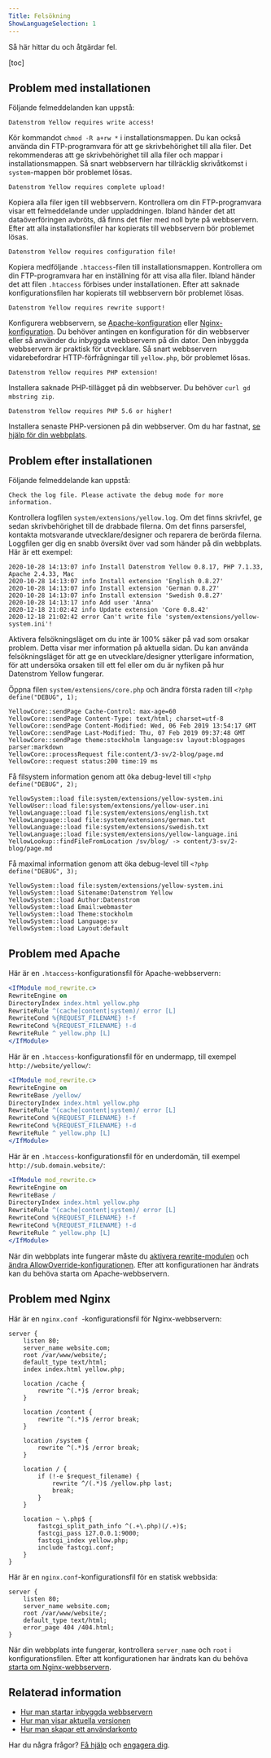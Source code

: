```yaml
---
Title: Felsökning
ShowLanguageSelection: 1
---
```

Så här hittar du och åtgärdar fel.

[toc]

## Problem med installationen

Följande felmeddelanden kan uppstå:

```
Datenstrom Yellow requires write access!
```

Kör kommandot `chmod -R a+rw *` i installationsmappen. Du kan också använda din FTP-programvara för att ge skrivbehörighet till alla filer. Det rekommenderas att ge skrivbehörighet till alla filer och mappar i installationsmappen. Så snart webbservern har tillräcklig skrivåtkomst i `system`-mappen bör problemet lösas.

```
Datenstrom Yellow requires complete upload!
```

Kopiera alla filer igen till webbservern. Kontrollera om din FTP-programvara visar ett felmeddelande under uppladdningen. Ibland händer det att dataöverföringen avbröts, då finns det filer med noll byte på webbservern. Efter att alla installationsfiler har kopierats till webbservern bör problemet lösas.

```
Datenstrom Yellow requires configuration file!
```

Kopiera medföljande `.htaccess`-filen till installationsmappen. Kontrollera om din FTP-programvara har en inställning för att visa alla filer. Ibland händer det att filen `.htaccess` förbises under installationen. Efter att saknade konfigurationsfilen har kopierats till webbservern bör problemet lösas.

```
Datenstrom Yellow requires rewrite support!
```

Konfigurera webbservern, se [Apache-konfiguration](#problem-med-apache) eller [Nginx-konfiguration](#problem-med-nginx). Du behöver antingen en konfiguration för din webbserver eller så använder du inbyggda webbservern på din dator. Den inbyggda webbservern är praktisk för utvecklare. Så snart webbservern vidarebefordrar HTTP-förfrågningar till `yellow.php`, bör problemet lösas.

```
Datenstrom Yellow requires PHP extension!
```

Installera saknade PHP-tillägget på din webbserver. Du behöver `curl gd mbstring zip`.

```
Datenstrom Yellow requires PHP 5.6 or higher!
```

Installera senaste PHP-versionen på din webbserver. Om du har fastnat, [se hjälp för din webbplats](.).

## Problem efter installationen

Följande felmeddelande kan uppstå:

```
Check the log file. Please activate the debug mode for more information.
```

Kontrollera logfilen `system/extensions/yellow.log`. Om det finns skrivfel, ge sedan skrivbehörighet till de drabbade filerna. Om det finns parsersfel, kontakta motsvarande utvecklare/designer och reparera de berörda filerna. Loggfilen ger dig en snabb översikt över vad som händer på din webbplats. Här är ett exempel: 

```
2020-10-28 14:13:07 info Install Datenstrom Yellow 0.8.17, PHP 7.1.33, Apache 2.4.33, Mac
2020-10-28 14:13:07 info Install extension 'English 0.8.27'
2020-10-28 14:13:07 info Install extension 'German 0.8.27'
2020-10-28 14:13:07 info Install extension 'Swedish 0.8.27'
2020-10-28 14:13:17 info Add user 'Anna'
2020-12-18 21:02:42 info Update extension 'Core 0.8.42'
2020-12-18 21:02:42 error Can't write file 'system/extensions/yellow-system.ini'!
```

Aktivera felsökningsläget om du inte är 100% säker på vad som orsakar problem. Detta visar mer information på aktuella sidan. Du kan använda felsökningsläget för att ge en utvecklare/designer ytterligare information, för att undersöka orsaken till ett fel eller om du är nyfiken på hur Datenstrom Yellow fungerar. 

Öppna filen `system/extensions/core.php` och ändra första raden till `<?php define("DEBUG", 1);`

```
YellowCore::sendPage Cache-Control: max-age=60
YellowCore::sendPage Content-Type: text/html; charset=utf-8
YellowCore::sendPage Content-Modified: Wed, 06 Feb 2019 13:54:17 GMT
YellowCore::sendPage Last-Modified: Thu, 07 Feb 2019 09:37:48 GMT
YellowCore::sendPage theme:stockholm language:sv layout:blogpages parser:markdown
YellowCore::processRequest file:content/3-sv/2-blog/page.md
YellowCore::request status:200 time:19 ms
```

Få filsystem information genom att öka debug-level till `<?php define("DEBUG", 2);`

```
YellowSystem::load file:system/extensions/yellow-system.ini
YellowUser::load file:system/extensions/yellow-user.ini
YellowLanguage::load file:system/extensions/english.txt
YellowLanguage::load file:system/extensions/german.txt
YellowLanguage::load file:system/extensions/swedish.txt
YellowLanguage::load file:system/extensions/yellow-language.ini
YellowLookup::findFileFromLocation /sv/blog/ -> content/3-sv/2-blog/page.md
```

Få maximal information genom att öka debug-level till `<?php define("DEBUG", 3);`

```
YellowSystem::load file:system/extensions/yellow-system.ini
YellowSystem::load Sitename:Datenstrom Yellow
YellowSystem::load Author:Datenstrom
YellowSystem::load Email:webmaster
YellowSystem::load Theme:stockholm
YellowSystem::load Language:sv
YellowSystem::load Layout:default
```

## Problem med Apache

Här är en `.htaccess`-konfigurationsfil för Apache-webbservern:

```apache
<IfModule mod_rewrite.c>
RewriteEngine on
DirectoryIndex index.html yellow.php
RewriteRule ^(cache|content|system)/ error [L]
RewriteCond %{REQUEST_FILENAME} !-f
RewriteCond %{REQUEST_FILENAME} !-d
RewriteRule ^ yellow.php [L]
</IfModule>
```

Här är en `.htaccess`-konfigurationsfil för en undermapp, till exempel `http://website/yellow/`:

```apache
<IfModule mod_rewrite.c>
RewriteEngine on
RewriteBase /yellow/
DirectoryIndex index.html yellow.php
RewriteRule ^(cache|content|system)/ error [L]
RewriteCond %{REQUEST_FILENAME} !-f
RewriteCond %{REQUEST_FILENAME} !-d
RewriteRule ^ yellow.php [L]
</IfModule>
```

Här är en `.htaccess`-konfigurationsfil för en underdomän, till exempel `http://sub.domain.website/`:

```apache
<IfModule mod_rewrite.c>
RewriteEngine on
RewriteBase /
DirectoryIndex index.html yellow.php
RewriteRule ^(cache|content|system)/ error [L]
RewriteCond %{REQUEST_FILENAME} !-f
RewriteCond %{REQUEST_FILENAME} !-d
RewriteRule ^ yellow.php [L]
</IfModule>
```

När din webbplats inte fungerar måste du [aktivera rewrite-modulen](https://stackoverflow.com/questions/869092/how-to-enable-mod-rewrite-for-apache-2-2) och [ändra AllowOverride-konfigurationen](https://stackoverflow.com/questions/18740419/how-to-set-allowoverride-all). Efter att konfigurationen har ändrats kan du behöva starta om Apache-webbservern.

## Problem med Nginx

Här är en `nginx.conf `-konfigurationsfil för Nginx-webbservern:

```nginx
server {
    listen 80;
    server_name website.com;
    root /var/www/website/;
    default_type text/html;
    index index.html yellow.php;

    location /cache {
        rewrite ^(.*)$ /error break;
    }

    location /content {
        rewrite ^(.*)$ /error break;
    }

    location /system {
        rewrite ^(.*)$ /error break;
    }

    location / {
        if (!-e $request_filename) {
            rewrite ^/(.*)$ /yellow.php last;
            break;
        }
    }

    location ~ \.php$ {
        fastcgi_split_path_info ^(.+\.php)(/.+)$;
        fastcgi_pass 127.0.0.1:9000;
        fastcgi_index yellow.php;
        include fastcgi.conf;
    }
}
```

Här är en `nginx.conf`-konfigurationsfil för en statisk webbsida:

```nginx
server {
    listen 80;
    server_name website.com;
    root /var/www/website/;
    default_type text/html;
    error_page 404 /404.html;
}
```

När din webbplats inte fungerar, kontrollera `server_name` och `root` i konfigurationsfilen. Efter att konfigurationen har ändrats kan du behöva [starta om Nginx-webbservern](https://stackoverflow.com/questions/21292533/reload-nginx-configuration).

## Relaterad information

* [Hur man startar inbyggda webbservern](https://github.com/datenstrom/yellow-extensions/tree/master/source/command/README-sv.md)
* [Hur man visar aktuella versionen](https://github.com/datenstrom/yellow-extensions/tree/master/source/update/README-sv.md)
* [Hur man skapar ett användarkonto](https://github.com/datenstrom/yellow-extensions/tree/master/source/edit/README-sv.md)

Har du några frågor? [Få hjälp](.) och [engagera dig](contributing-guidelines).
